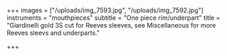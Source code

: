 +++
images = ["/uploads/img_7593.jpg", "/uploads/img_7592.jpg"]
instruments = "mouthpieces"
subtitle = "One piece rim/underpart"
title = "Giardinelli gold 3S cut for Reeves sleeves, see Miscellaneous for more Reeves sleevs and underparts."

+++
